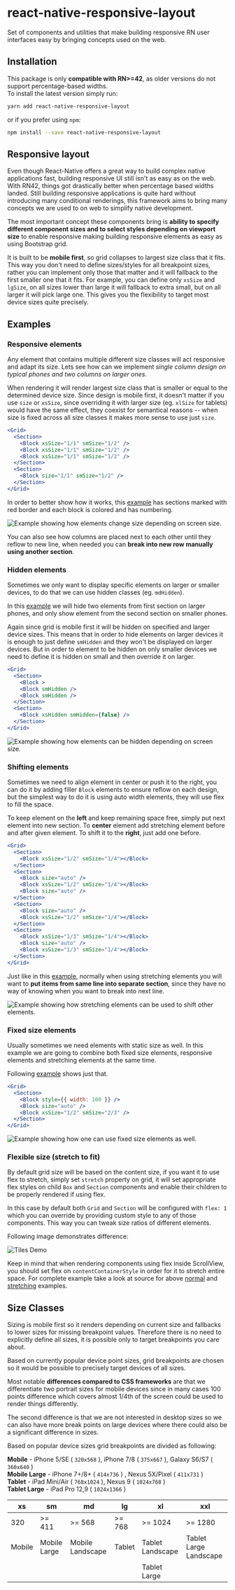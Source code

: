 
# react-native-responsive-layout

Set of components and utilities that make building responsive RN user interfaces easy by bringing concepts used on the web.

## Installation

This package is only **compatible with RN>=42**, as older versions do not support percentage-based widths.  
To install the latest version simply run:

```bash
yarn add react-native-responsive-layout
```
or if you prefer using `npm`:
```bash
npm install --save react-native-responsive-layout
```

## Responsive layout

Even though React-Native offers a great way to build complex native applications fast, building responsive UI still isn't as easy as on the web. With RN42, things got drastically better when percentage based widths landed. Still building responsive applications is quite hard without introducing many conditional renderings, this framework aims to bring many concepts we are used to on web to simplify native development.

The most important concept these components bring is **ability to specify different component sizes and to select styles depending on viewport size** to enable responsive making building responsive elements as easy as using Bootstrap grid.

It is built to be **mobile first**, so grid collapses to largest size class that it fits. This way you don't need to define sizes/styles for all breakpoint sizes, rather you can implement only those that matter and it will fallback to the first smaller one that it fits. For example, you can define only `xsSize` and `lgSize`, on all sizes lower than large it will fallback to extra small, but on all larger it will pick large one. This gives you the flexibility to target most device sizes quite precisely.

## Examples

### Responsive elements

Any element that contains multiple different size classes will act responsive and adapt its size. Lets see how can we implement *single column design on typical phones and two columns on larger ones*. 

When rendering it will render largest size class that is smaller or equal to the determined device size. Since design is mobile first, it doesn't matter if you use `size` or `xsSize`, since overriding it with larger size (eg. `xlSize` for tablets) would have the same effect, they coexist for semantical reasons -- when size is fixed across all size classes it makes more sense to use just `size`.

```jsx
<Grid>
  <Section>
    <Block xsSize="1/1" smSize="1/2" />
    <Block xsSize="1/1" smSize="1/2" />
    <Block xsSize="1/1" smSize="1/2" />
  </Section>
  <Section>
    <Block size="1/1" smSize="1/2" />
  </Section>
</Grid>
```

In order to better show how it works, this [example](examples/1-responsive-elements.js) has sections marked with red border and each block is colored and has numbering.

![Example showing how elements change size depending on screen size.](docs/images/1-responsive-elements.png)

You can also see how columns are placed next to each other until they reflow to new line, when needed you can **break into new row manually using another section**.


### Hidden elements

Sometimes we only want to display specific elements on larger or smaller devices, to do that we can use hidden classes (eg. `mdHidden`).

In this [example](examples/2-hidden-elements.js) we will hide two elements from first section on larger phones, and only show element from the second section on smaller phones.

Again since grid is mobile first it will be hidden on specified and larger device sizes. This means that in order to hide elements on larger devices it is enough to just define `smHidden` and they won't be displayed on larger devices. But in order to element to be hidden on only smaller devices we need to define it is hidden on small and then override it on larger.

```jsx
<Grid>
  <Section>
    <Block >
    <Block smHidden />
    <Block smHidden />
  </Section>
  <Section>
    <Block xsHidden smHidden={false} />
  </Section>
</Grid>
```

![Example showing how elements can be hidden depending on screen size.](docs/images/2-hidden-elements.png)

### Shifting elements

Sometimes we need to align element in center or push it to the right, you can do it by adding filler `Block` elements to ensure reflow on each design, but the simplest way to do it is using auto width elements, they will use flex to fill the space.

To keep element on the **left** and keep remaining space free, simply put next element into new section. To **center** element add stretching element before and after given element. To shift it to the **right**, just add one before.


```jsx
<Grid>
  <Section>
    <Block xsSize="1/2" smSize="1/4"></Block>
  </Section>
  <Section>
    <Block size="auto" />
    <Block xsSize="1/2" smSize="1/4"></Block>
    <Block size="auto" />
  </Section>
  <Section>
    <Block size="auto" />
    <Block xsSize="1/2" smSize="1/4"></Block>
  </Section>
  <Section>
    <Block xsSize="1/3" smSize="1/4"></Block>
    <Block size="auto" />
    <Block xsSize="1/3" smSize="1/4"></Block>
  </Section>
</Grid>
```

Just like in this [example](examples/3-shifting-elements.js), normally when using stretching elements you will want to **put items from same line into separate section**, since they have no way of knowing when you want to break into next line.


![Example showing how stretching elements can be used to shift other elements.](docs/images/3-shifting-elements.png)


### Fixed size elements

Usually sometimes we need elements with static size as well. In this example we are going to combine both fixed size elements, responsive elements and stretching elements at the same time.

Following [example](examples/4-fixed-size-elements.js) shows just that.

```jsx
<Grid>
  <Section>
    <Block style={{ width: 100 }} />
    <Block size="auto" />
    <Block xsSize="1/2" smSize="2/3" />
  </Section>
</Grid>
```

![Example showing how one can use fixed size elements as well.](docs/images/4-fixed-size-elements.png)


### Flexible size (stretch to fit)

By default grid size will be based on the content size, if you want it to use flex to stretch, simply set `stretch` property on grid, it will set appropriate flex styles on child `Box` and `Section` components and enable their children to be properly rendered if using flex.

In this case by default both `Grid` and `Section` will be configured with `flex: 1` which you can override by providing custom style to any of those components. This way you can tweak size ratios of different elements.

Following image demonstrates difference:

![Tiles Demo](docs/images/stretching.png)

Keep in mind that when rendering components using flex inside ScrollView, you should set flex on `contentContainerStyle` in order for it to stretch entire space. For complete example take a look at source for above [normal](examples/stretch-disabled.js) and [stretching](examples/stretch-enabled.js) examples.


## Size Classes

Sizing is mobile first so it renders depending on current size and fallbacks to lower sizes for missing breakpoint values. Therefore there is no need to explicitly define all sizes, it is possible only to target breakpoints you care about.

Based on currently popular device point sizes, grid breakpoints are chosen so it would be possible to precisely target devices of all sizes. 

Most notable **differences compared to CSS frameworks** are that we differentiate two portrait sizes for mobile devices since in many cases 100 points difference which covers almost 1/4th of the screen could be used to render things differently.

The second difference is that we are not interested in desktop sizes so we can also have more break points on large devices where there could also be a significant difference in sizes.

Based on popular device sizes grid breakpoints are divided as following:

 **Mobile** - iPhone 5/SE ( `320x568` ), iPhone 7/8 ( `375x667` ), Galaxy S6/S7 ( `360x640` )  
 **Mobile Large** - iPhone 7+/8+ ( `414x736` ) , Nexus 5X/Pixel ( `411x731` )  
 **Tablet** - iPad Mini/Air ( `768x1024` ), Nexus 9 ( `1024x768` )  
 **Tablet Large** - iPad Pro 12,9 ( `1024x1366` )


| xs     | sm           | md               | lg     | xl               | xxl                    |
|--------|--------------|------------------|--------|------------------|------------------------|
| 320    | >= 411       | >= 568           | >= 768 | >= 1024          | >= 1280                |
| Mobile | Mobile Large | Mobile Landscape | Tablet | Tablet Landscape | Tablet Large Landscape |
|        |              |                  |        | Tablet Large     |                        |

